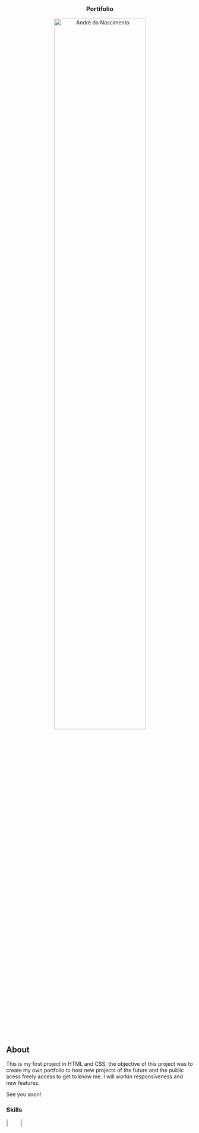 <h3 align="center"> Portifolio </h3>

<div align="center">
  <img src="https://user-images.githubusercontent.com/85851753/177890975-fafa66c9-4742-41d7-8728-d999128bc134.png" width="70%" alt="André do Nascimento">
</div>

## About
  
  This is my first project in HTML and CSS, the objective of this project was to create my own portfolio to host new projects of the future and the public acess freely access to get to know me.
I will workin responsiveness and new features.

See you soon! 


### Skills
<div>
    <img src="https://user-images.githubusercontent.com/85851753/177893221-27bac2ba-303c-4071-9b59-88e96a1921de.png" width="7%" alt="HTML">
    <img src="https://user-images.githubusercontent.com/85851753/177893223-71f5bbb0-9c5a-4f5d-aab0-8a797234e935.png" width="7%" alt=CSS">
</div>



